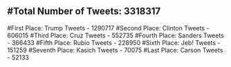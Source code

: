 #Total Number of Tweets: 3318317 
---
#First Place: Trump Tweets - 1290717
#Second Place: Clinton Tweets - 606015
#Third Place: Cruz Tweets - 552735
#Fourth Place: Sanders Tweets - 366433
#Fifth Place: Rubio Tweets - 228950
#Sixth Place: Jeb! Tweets - 151259
#Seventh Place: Kasich Tweets - 70075
#Last Place: Carson Tweets - 52133
